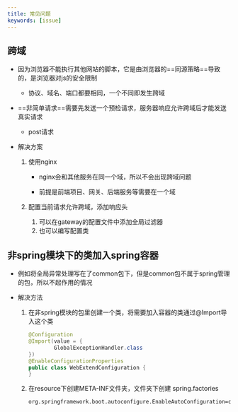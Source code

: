 ```yaml
---
title: 常见问题
keywords: [issue]
---
```


## 跨域

- 因为浏览器不能执行其他网站的脚本，它是由浏览器的==同源策略==导致的，是浏览器对js的安全限制

  - 协议、域名、端口都要相同，一个不同即发生跨域

- ==非简单请求==需要先发送一个预检请求，服务器响应允许跨域后才能发送真实请求

  - post请求

- 解决方案

  1. 使用nginx

     - nginx会和其他服务在同一个域，所以不会出现跨域问题

     - 前提是前端项目、网关、后端服务等需要在一个域

  2. 配置当前请求允许跨域，添加响应头

     1. 可以在gateway的配置文件中添加全局过滤器
     2. 也可以编写配置类


## 非spring模块下的类加入spring容器

- 例如将全局异常处理写在了common包下，但是common包不属于spring管理的包，所以不起作用的情况

- 解决方法

  1. 在非spring模块的包里创建一个类，将需要加入容器的类通过@Import导入这个类

     ```java
     @Configuration
     @Import(value = {
             GlobalExceptionHandler.class
     })
     @EnableConfigurationProperties
     public class WebExtendConfiguration {
     }
     ```

  2. 在resource下创建META-INF文件夹，文件夹下创建 spring.factories

     ```properties
     org.springframework.boot.autoconfigure.EnableAutoConfiguration=com.xz.market.common.web.WebExtendConfiguration
     ```

     

